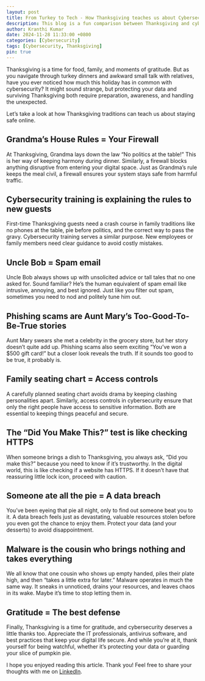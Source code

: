 ```yaml
---
layout: post
title: From Turkey to Tech - How Thanksgiving teaches us about Cybersecurity
description: This blog is a fun comparison between Thanksgiving and cybersecurity, showing how both are about protecting what matters most.
author: Kranthi Kumar
date: 2024-11-28 11:33:00 +0800
categories: [Cybersecurity]
tags: [Cybersecurity, Thanksgiving]
pin: true
---
```


Thanksgiving is a time for food, family, and moments of gratitude. But as you navigate through turkey dinners and awkward small talk with relatives, have you ever noticed how much this holiday has in common with cybersecurity? It might sound strange, but protecting your data and surviving Thanksgiving both require preparation, awareness, and handling the unexpected.

Let’s take a look at how Thanksgiving traditions can teach us about staying safe online.

## Grandma’s House Rules = Your Firewall

At Thanksgiving, Grandma lays down the law “No politics at the table!” This is her way of keeping harmony during dinner. Similarly, a firewall blocks anything disruptive from entering your digital space. Just as Grandma’s rule keeps the meal civil, a firewall ensures your system stays safe from harmful traffic.

## Cybersecurity training is explaining the rules to new guests

First-time Thanksgiving guests need a crash course in family traditions like no phones at the table, pie before politics, and the correct way to pass the gravy. Cybersecurity training serves a similar purpose. New employees or family members need clear guidance to avoid costly mistakes.

## Uncle Bob = Spam email

Uncle Bob always shows up with unsolicited advice or tall tales that no one asked for. Sound familiar? He’s the human equivalent of spam email like intrusive, annoying, and best ignored. Just like you filter out spam, sometimes you need to nod and politely tune him out.

## Phishing scams are Aunt Mary’s Too-Good-To-Be-True stories

Aunt Mary swears she met a celebrity in the grocery store, but her story doesn’t quite add up. Phishing scams also seem exciting “You’ve won a $500 gift card!” but a closer look reveals the truth. If it sounds too good to be true, it probably is.

## Family seating chart = Access controls

A carefully planned seating chart avoids drama by keeping clashing personalities apart. Similarly, access controls in cybersecurity ensure that only the right people have access to sensitive information. Both are essential to keeping things peaceful and secure.

## The “Did You Make This?” test is like checking HTTPS

When someone brings a dish to Thanksgiving, you always ask, “Did you make this?” because you need to know if it’s trustworthy. In the digital world, this is like checking if a website has HTTPS. If it doesn’t have that reassuring little lock icon, proceed with caution.

## Someone ate all the pie = A data breach

You’ve been eyeing that pie all night, only to find out someone beat you to it. A data breach feels just as devastating, valuable resources stolen before you even got the chance to enjoy them. Protect your data (and your desserts) to avoid disappointment.

## Malware is the cousin who brings nothing and takes everything

We all know that one cousin who shows up empty handed, piles their plate high, and then “takes a little extra for later.” Malware operates in much the same way. It sneaks in unnoticed, drains your resources, and leaves chaos in its wake. Maybe it’s time to stop letting them in.

## Gratitude = The best defense

Finally, Thanksgiving is a time for gratitude, and cybersecurity deserves a little thanks too. Appreciate the IT professionals, antivirus software, and best practices that keep your digital life secure. And while you’re at it, thank yourself for being watchful, whether it’s protecting your data or guarding your slice of pumpkin pie.

I hope you enjoyed reading this article. Thank you! Feel free to share your thoughts with me on <a href="https://www.linkedin.com/in/kranthi-kumar-manda/">LinkedIn</a>.

